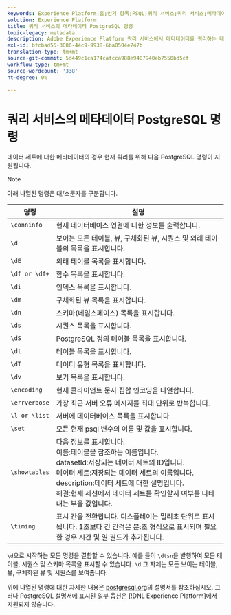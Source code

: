 ```yaml
---
keywords: Experience Platform;홈;인기 항목;PSQL;쿼리 서비스;쿼리 서비스;메타데이터;명령;메타데이터 명령;메타데이터 명령
solution: Experience Platform
title: 쿼리 서비스의 메타데이터 PostgreSQL 명령
topic-legacy: metadata
description: Adobe Experience Platform 쿼리 서비스에서 메타데이터를 쿼리하는 데 현재 지원되는 PostgreSQL 명령 목록입니다.
exl-id: bfcbad55-3086-44c9-9938-6ba0504e747b
translation-type: tm+mt
source-git-commit: 5d449c1ca174cafcca988e9487940eb7550bd5cf
workflow-type: tm+mt
source-wordcount: '338'
ht-degree: 0%

---
```


# 쿼리 서비스의 메타데이터 PostgreSQL 명령

데이터 세트에 대한 메타데이터의 경우 현재 쿼리를 위해 다음 PostgreSQL 명령이 지원됩니다.

>[!NOTE]
>
>아래 나열된 명령은 대/소문자를 구분합니다.

| 명령 | 설명 |
|------- | ------------|
| `\conninfo` | 현재 데이터베이스 연결에 대한 정보를 출력합니다. |
| `\d` | 보이는 모든 테이블, 뷰, 구체화된 뷰, 시퀀스 및 외래 테이블의 목록을 표시합니다. |
| `\dE` | 외래 테이블 목록을 표시합니다. |
| `\df or \df+` | 함수 목록을 표시합니다. |
| `\di` | 인덱스 목록을 표시합니다. |
| `\dm` | 구체화된 뷰 목록을 표시합니다. |
| `\dn` | 스키마(네임스페이스) 목록을 표시합니다. |
| `\ds` | 시퀀스 목록을 표시합니다. |
| `\dS` | PostgreSQL 정의 테이블 목록을 표시합니다. |
| `\dt` | 테이블 목록을 표시합니다. |
| `\dT` | 데이터 유형 목록을 표시합니다. |
| `\dv` | 보기 목록을 표시합니다. |
| `\encoding` | 현재 클라이언트 문자 집합 인코딩을 나열합니다. |
| `\errverbose` | 가장 최근 서버 오류 메시지를 최대 단위로 반복합니다. |
| `\l or \list` | 서버에 데이터베이스 목록을 표시합니다. |
| `\set` | 모든 현재 psql 변수의 이름 및 값을 표시합니다. |
| `\showtables` | 다음 정보를 표시합니다.<br>이름:테이블을 참조하는 이름입니다.<br>datasetId:저장되는 데이터 세트의 ID입니다.<br>데이터 세트:저장되는 데이터 세트의 이름입니다.<br>description:데이터 세트에 대한 설명입니다.<br>해결:현재 세션에서 데이터 세트를 확인할지 여부를 나타내는 부울 값입니다. |
| `\timing` | 표시 간을 전환합니다. 디스플레이는 밀리초 단위로 표시됩니다. 1초보다 긴 간격은 분:초 형식으로 표시되며 필요한 경우 시간 및 일 필드가 추가됩니다. |

`\d`으로 시작하는 모든 명령을 결합할 수 있습니다. 예를 들어 `\dtsn`을 발행하여 모든 테이블, 시퀀스 및 스키마 목록을 표시할 수 있습니다. `\d` 그 자체는 모든 보이는 테이블, 뷰, 구체화된 뷰 및 시퀀스를 보여줍니다.

위에 나열된 명령에 대한 자세한 내용은 [postgresql.org](https://www.postgresql.org/docs/10/app-psql.html)의 설명서를 참조하십시오. 그러나 PostgreSQL 설명서에 표시된 일부 옵션은 [!DNL Experience Platform]에서 지원되지 않습니다.
